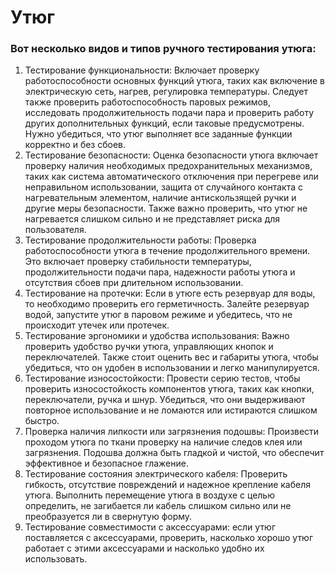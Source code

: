 # Утюг
### Вот несколько видов и типов ручного тестирования утюга:
1. Тестирование функциональности: Включает проверку работоспособности основных функций утюга, таких как включение в электрическую сеть, нагрев, регулировка температуры. Следует также проверить работоспособность паровых режимов, исследовать продолжительность подачи пара и проверить работу других дополнительных функций, если таковые предусмотрены. Нужно убедиться, что утюг выполняет все заданные функции корректно и без сбоев. 
2. Тестирование безопасности: Оценка безопасности утюга включает проверку наличия необходимых предохранительных механизмов, таких как система автоматического отключения при перегреве или неправильном использовании, защита от случайного контакта с нагревательным элементом, наличие антискользящей ручки и другие меры безопасности. Также важно проверить, что утюг не нагревается слишком сильно и не представляет риска для пользователя.
3. Тестирование продолжительности работы: Проверка работоспособности утюга в течение продолжительного времени. Это включает проверку стабильности температуры, продолжительности подачи пара, надежности работы утюга и отсутствия сбоев при длительном использовании.
4. Тестирование на протечки: Если в утюге есть резервуар для воды, то необходимо проверить его герметичность. Залейте резервуар водой, запустите утюг в паровом режиме и убедитесь, что не происходит утечек или протечек.
5. Тестирование эргономики и удобства использования: Важно проверить удобство ручки утюга, управляющих кнопок и переключателей. Также стоит оценить вес и габариты утюга, чтобы убедиться, что он удобен в использовании и легко манипулируется.
6. Тестирование износостойкости: Провести серию тестов, чтобы проверить износостойкость компонентов утюга, таких как кнопки, переключатели, ручка и шнур. Убедиться, что они выдерживают повторное использование и не ломаются или истираются слишком быстро.
7. Проверка наличия липкости или загрязнения подошвы: Произвести проходом утюга по ткани проверку на наличие следов клея или загрязнения. Подошва должна быть гладкой и чистой, что обеспечит эффективное и безопасное глажение.
8. Тестирование состояния электрического кабеля: Проверить гибкость, отсутствие повреждений и надежное крепление кабеля утюга. Выполнить перемещение утюга в воздухе с целью определить, не загибается ли кабель слишком сильно или не преобразуется ли в свернутую форму.
9. Тестирование совместимости с аксессуарами: если утюг поставляется с аксессуарами,  проверить, насколько хорошо утюг работает с этими аксессуарами и насколько удобно их использовать.
